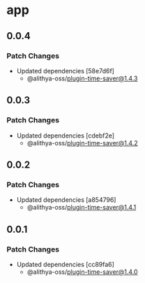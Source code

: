 # app

## 0.0.4

### Patch Changes

- Updated dependencies [58e7d6f]
  - @alithya-oss/plugin-time-saver@1.4.3

## 0.0.3

### Patch Changes

- Updated dependencies [cdebf2e]
  - @alithya-oss/plugin-time-saver@1.4.2

## 0.0.2

### Patch Changes

- Updated dependencies [a854796]
  - @alithya-oss/plugin-time-saver@1.4.1

## 0.0.1

### Patch Changes

- Updated dependencies [cc89fa6]
  - @alithya-oss/plugin-time-saver@1.4.0
